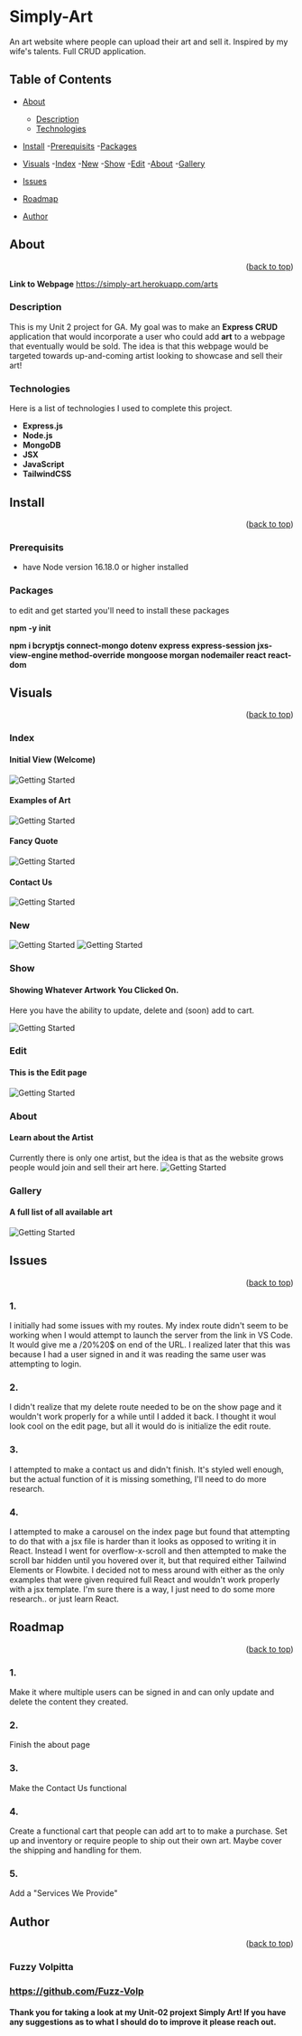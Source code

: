 <a name="readme-top"></a>
# Simply-Art
An art website where people can upload their art and sell it. Inspired by my wife's talents. Full CRUD application.  

## Table of Contents

- [About](#about)
    - [Description](#description)
    - [Technologies](#technologies)

- [Install](#install)
    -[Prerequisits](#prerequisits)
    -[Packages](#packages)

- [Visuals](#visuals)
    -[Index](#index)
    -[New](#new)
    -[Show](#show)
    -[Edit](#edit)
    -[About](#about)
    -[Gallery](#gallery)

- [Issues](#issues)

- [Roadmap](#roadmap)

- [Author](#Author)


## About
<p align="right"> (<a href="#readme-top">back to top</a>) </p>

**Link to Webpage**
https://simply-art.herokuapp.com/arts


### Description
This is my Unit 2 project for GA. My goal was to make an **Express CRUD** application that would incorporate a user who could add **art** to a webpage that eventually would be sold. The idea is that this webpage would be targeted towards up-and-coming artist looking to showcase and sell their art! 
### Technologies
Here is a list of technologies I used to complete this project. 
- **Express.js**
- **Node.js**
- **MongoDB**
- **JSX** 
- **JavaScript**
- **TailwindCSS**
## Install
<p align="right"> (<a href="#readme-top">back to top</a>) </p>

### Prerequisits
- have Node version 16.18.0 or higher installed 
### Packages
to edit and get started you'll need to install these packages

**npm -y init**

**npm i bcryptjs connect-mongo dotenv express express-session jxs-view-engine method-override mongoose morgan nodemailer react react-dom**

## Visuals
<p align="right"> (<a href="#readme-top">back to top</a>) </p>

### Index
#### Initial View (Welcome)
![Getting Started](./images/index.png)

#### Examples of Art
![Getting Started](./images/index1.png)

#### Fancy Quote
![Getting Started](./images/index2.png)

#### Contact Us
![Getting Started](./images/index3.png)
### New
![Getting Started](./images/post_page.png)
![Getting Started](./images/post2_page.png)
### Show

#### Showing Whatever Artwork You Clicked On. 
Here you have the ability to update, delete and (soon) add to cart. 

![Getting Started](./images/show_page.png)
### Edit

#### This is the Edit page
![Getting Started](./images/edit_page.png)
### About

#### Learn about the Artist 
Currently there is only one artist, but the idea is that as the website grows people would join and sell their art here. 
![Getting Started](./images/about_page.png)
### Gallery

#### A full list of all available art
![Getting Started](./images/gallery_page.png)
## Issues
<p align="right"> (<a href="#readme-top">back to top</a>) </p>

 ### 1.
 I initially had some issues with my routes. My index route didn't seem to be working when I would attempt to launch the server from the link in VS Code. It would give me a 
 /20%20$ on end of the URL. I realized later that this was because I had a user signed in and it was reading the same user was attempting to login.

 ### 2. 
 I didn't realize that my delete route needed to be on the show page and it wouldn't work properly for a while until I added it back. I thought it woul look cool on the edit page, but all it would do is initialize the edit route. 

 ### 3. 
 I attempted to make a contact us and didn't finish. It's styled well enough, but the actual function of it is missing something, I'll need to do more research. 

 ### 4. 
 I attempted to make a carousel on the index page but found that attempting to do that with a jsx file is harder than it looks as opposed to writing it in React. Instead I went for overflow-x-scroll and then attempted to make the scroll bar hidden until you hovered over it, but that required either Tailwind Elements or Flowbite. I decided not to mess around with either as the only examples that were given required full React and wouldn't work properly with a jsx template. I'm sure there is a way, I just need to do some more research.. or just learn React. 

## Roadmap
<p align="right"> (<a href="#readme-top">back to top</a>) </p>

### 1. 
Make it where multiple users can be signed in and can only update and delete the content they created. 

### 2. 
Finish the about page 

### 3. 
Make the Contact Us functional 

### 4. 
Create a functional cart that people can add art to to make a purchase. Set up and inventory or require people to ship out their own art. Maybe cover the shipping and handling for them. 

### 5. 
Add a "Services We Provide"
## Author
<p align="right"> (<a href="#readme-top">back to top</a>) </p>

### Fuzzy Volpitta
### https://github.com/Fuzz-Volp

#### Thank you for taking a look at my Unit-02 projext Simply Art! If you have any suggestions as to what I should do to improve it please reach out. 
